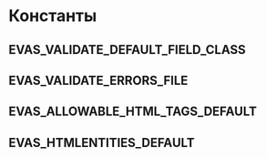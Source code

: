 # Константы

## EVAS\_VALIDATE\_DEFAULT\_FIELD\_CLASS

## EVAS\_VALIDATE\_ERRORS\_FILE

## EVAS\_ALLOWABLE\_HTML\_TAGS\_DEFAULT

## EVAS\_HTMLENTITIES\_DEFAULT
